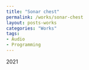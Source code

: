 ```yaml
---
title: "Sonar chest"
permalink: /works/sonar-chest
layout: posts-works
categories: "Works"
tags:
- Audio
- Programming
---
```

2021